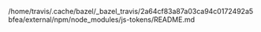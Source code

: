/home/travis/.cache/bazel/_bazel_travis/2a64cf83a87a03ca94c0172492a5bfea/external/npm/node_modules/js-tokens/README.md